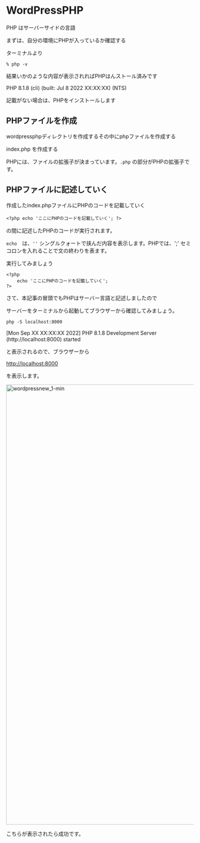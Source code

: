 # WordPressPHP

PHP はサーバーサイドの言語

まずは、自分の環境にPHPが入っているか確認する

ターミナルより

```
% php -v
```

結果いかのような内容が表示されればPHPはんストール済みです

PHP 8.1.8 (cli) (built: Jul  8 2022 XX:XX:XX) (NTS)

記載がない場合は、PHPをインストールします

## PHPファイルを作成

wordpressphpディレクトリを作成するその中にphpファイルを作成する

index.php を作成する

PHPには、ファイルの拡張子が決まっています。```.php``` の部分がPHPの拡張子です。

## PHPファイルに記述していく

作成したindex.phpファイルにPHPのコードを記載していく

`<?php echo 'ここにPHPのコードを記載していく'; ?>`　

<?php と　?>の間に記述したPHPのコードが実行されます。

`echo`　は、`''` シングルクォートで挟んだ内容を表示します。PHPでは、';' セミコロンを入れることで文の終わりを表ます。

実行してみましょう

```php:index.php
<?php
    echo 'ここにPHPのコードを記載していく';
?>
```

さて、本記事の冒頭でもPHPはサーバー言語と記述しましたので

サーバーをターミナルから起動してブラウザーから確認してみましょう。

```shell
php -S localhost:8000
```

[Mon Sep XX XX:XX:XX 2022] PHP 8.1.8 Development Server (http://localhost:8000) started

と表示されるので、ブラウザーから

[http://localhost:8000](http://localhost:8000)

を表示します。

<img width="1182" alt="wordpressnew_1-min" src="https://user-images.githubusercontent.com/103015617/189565590-ddc24464-8f45-4d15-b603-1ae691b026bf.png">

こちらが表示されたら成功です。




